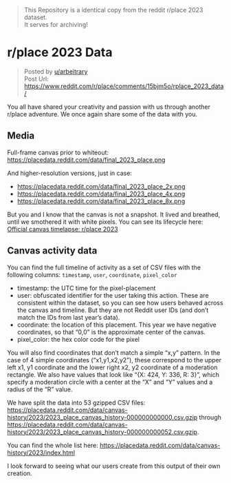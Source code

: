 > This Repository is a identical copy from the reddit r/place 2023 dataset.  
> It serves for archiving!

# r/place 2023 Data
> Posted by [u/arbeitrary](https://www.reddit.com/user/arbeitrary/)  
> Post Url: https://www.reddit.com/r/place/comments/15bjm5o/rplace_2023_data/

You all have shared your creativity and passion with us through another r/place adventure. We once again share some of the data with you.

## Media
Full-frame canvas prior to whiteout: https://placedata.reddit.com/data/final_2023_place.png

And higher-resolution versions, just in case:
- https://placedata.reddit.com/data/final_2023_place_2x.png
- https://placedata.reddit.com/data/final_2023_place_4x.png
- https://placedata.reddit.com/data/final_2023_place_8x.png

But you and I know that the canvas is not a snapshot. It lived and breathed, until we smothered it with white pixels. You can see its lifecycle here: [Official canvas timelapse: r/place 2023](https://www.reddit.com/r/place/comments/15ackvw/official_canvas_timelapse_rplace_2023/)

## Canvas activity data
You can find the full timeline of activity as a set of CSV files with the following columns: ``timestamp``, ``user``, ``coordinate``, ``pixel_color``
- timestamp: the UTC time for the pixel-placement
- user: obfuscated identifier for the user taking this action. These are consistent within the dataset, so you can see how users behaved across the canvas and timeline. But they are not Reddit user IDs (and don’t match the IDs from last year’s data).
- coordinate: the location of this placement. This year we have negative coordinates, so that “0,0” is the approximate center of the canvas.
- pixel_color: the hex color code for the pixel

You will also find coordinates that don’t match a simple “x,y” pattern. In the case of 4 simple coordinates (“x1,y1,x2,y2”), these correspond to the upper left x1, y1 coordinate and the lower right x2, y2 coordinate of a moderation rectangle. We also have values that look like “{X: 424, Y: 336, R: 3}”, which specify a moderation circle with a center at the “X” and “Y” values and a radius of the “R” value.

We have split the data into 53 gzipped CSV files: https://placedata.reddit.com/data/canvas-history/2023/2023_place_canvas_history-000000000000.csv.gzip through https://placedata.reddit.com/data/canvas-history/2023/2023_place_canvas_history-000000000052.csv.gzip.

You can find the whole list here: https://placedata.reddit.com/data/canvas-history/2023/index.html

I look forward to seeing what our users create from this output of their own creation.